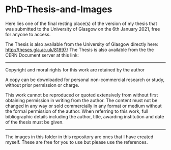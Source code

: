 # PhD-Thesis-and-Images
Here lies one of the final resting place(s) of the version of my thesis that was submitted to the University of Glasgow on the 6th January 2021, free for anyone to access. 

The Thesis is also available from the University of Glasgow directly here: http://theses.gla.ac.uk/81897/
The Thesis is also available from the the CERN Document server at this link:  
___________________________________________________________


Copyright and moral rights for this work are retained by the author

A copy can be downloaded for personal non-commercial research or study, without prior permission or charge.

This work cannot be reproduced or quoted extensively from without first obtaining permission in writing from the author. The content must not be changed in any way or sold commercially in any format or medium without the formal permission of the author. When referring to this work, full bibliographic details including the author, title, awarding institution and date of the thesis must be given.
___________________________________________________________

The images in this folder in this repository are ones that I have created myself. These are free for you to use but please use the references. 

